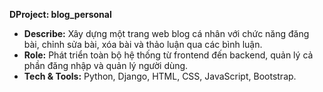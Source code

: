 **DProject: blog_personal**
- **Describe:** Xây dựng một trang web blog cá nhân với chức năng đăng bài, chỉnh sửa bài, xóa bài và thảo luận qua các bình luận.
- **Role:** Phát triển toàn bộ hệ thống từ frontend đến backend, quản lý cả phần đăng nhập và quản lý người dùng.
- **Tech & Tools:** Python, Django, HTML, CSS, JavaScript, Bootstrap.


